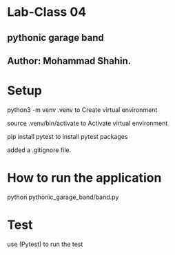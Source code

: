 # Lab-Class 04
## pythonic garage band
## Author: Mohammad Shahin.

# Setup

python3 -m venv .venv to Create virtual environment

source .venv/bin/activate to Activate virtual environment

pip install pytest to install pytest packages 

added a .gitignore file.

# How to run the application
python pythonic_garage_band/band.py


# Test
use (Pytest) to run the test 


